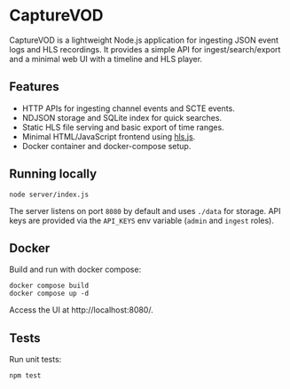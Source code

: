 # CaptureVOD

CaptureVOD is a lightweight Node.js application for ingesting JSON event logs and HLS recordings. It provides a simple API for ingest/search/export and a minimal web UI with a timeline and HLS player.

## Features
- HTTP APIs for ingesting channel events and SCTE events.
- NDJSON storage and SQLite index for quick searches.
- Static HLS file serving and basic export of time ranges.
- Minimal HTML/JavaScript frontend using [hls.js](https://github.com/video-dev/hls.js).
- Docker container and docker-compose setup.

## Running locally
```
node server/index.js
```
The server listens on port `8080` by default and uses `./data` for storage. API keys are provided via the `API_KEYS` env variable (`admin` and `ingest` roles).

## Docker
Build and run with docker compose:
```
docker compose build
docker compose up -d
```
Access the UI at http://localhost:8080/.

## Tests
Run unit tests:
```
npm test
```

